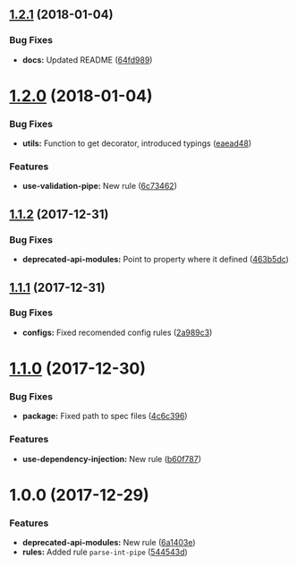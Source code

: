 <a name="1.2.1"></a>
## [1.2.1](https://github.com/unlight/eslint-plugin-nestjs/compare/v1.2.0...v1.2.1) (2018-01-04)


### Bug Fixes

* **docs:** Updated README ([64fd989](https://github.com/unlight/eslint-plugin-nestjs/commit/64fd989))

<a name="1.2.0"></a>
# [1.2.0](https://github.com/unlight/eslint-plugin-nestjs/compare/v1.1.2...v1.2.0) (2018-01-04)


### Bug Fixes

* **utils:** Function to get decorator, introduced typings ([eaead48](https://github.com/unlight/eslint-plugin-nestjs/commit/eaead48))


### Features

* **use-validation-pipe:** New rule ([6c73462](https://github.com/unlight/eslint-plugin-nestjs/commit/6c73462))

<a name="1.1.2"></a>
## [1.1.2](https://github.com/unlight/eslint-plugin-nestjs/compare/v1.1.1...v1.1.2) (2017-12-31)


### Bug Fixes

* **deprecated-api-modules:** Point to property where it defined ([463b5dc](https://github.com/unlight/eslint-plugin-nestjs/commit/463b5dc))

<a name="1.1.1"></a>
## [1.1.1](https://github.com/unlight/eslint-plugin-nestjs/compare/v1.1.0...v1.1.1) (2017-12-31)


### Bug Fixes

* **configs:** Fixed recomended config rules ([2a989c3](https://github.com/unlight/eslint-plugin-nestjs/commit/2a989c3))

<a name="1.1.0"></a>
# [1.1.0](https://github.com/unlight/eslint-plugin-nestjs/compare/v1.0.0...v1.1.0) (2017-12-30)


### Bug Fixes

* **package:** Fixed path to spec files ([4c6c396](https://github.com/unlight/eslint-plugin-nestjs/commit/4c6c396))


### Features

* **use-dependency-injection:** New rule ([b60f787](https://github.com/unlight/eslint-plugin-nestjs/commit/b60f787))

<a name="1.0.0"></a>
# 1.0.0 (2017-12-29)


### Features

* **deprecated-api-modules:** New rule ([6a1403e](https://github.com/unlight/eslint-plugin-nestjs/commit/6a1403e))
* **rules:** Added rule `parse-int-pipe` ([544543d](https://github.com/unlight/eslint-plugin-nestjs/commit/544543d))
